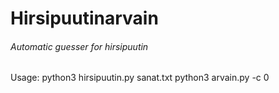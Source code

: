 # Hirsipuutinarvain
###### Automatic guesser for hirsipuutin

Usage:
python3 hirsipuutin.py sanat.txt python3 arvain.py -c 0